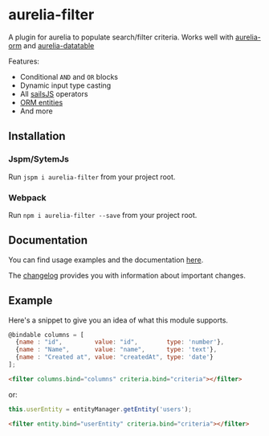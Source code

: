 # aurelia-filter
A plugin for aurelia to populate search/filter criteria. Works well with [aurelia-orm](http://aurelia-orm.spoonx.org) and [aurelia-datatable](http://aurelia-datatable.spoonx.org)

Features:

* Conditional `AND` and `OR` blocks
* Dynamic input type casting
* All [sailsJS](http://sailsjs.org/documentation/concepts/models-and-orm/query-language) operators
* [ORM entities](http://aurelia-orm.spoonx.org/api_entity.html)
* And more

## Installation

### Jspm/SytemJs

Run `jspm i aurelia-filter` from your project root.

### Webpack

Run `npm i aurelia-filter --save` from your project root.

## Documentation

You can find usage examples and the documentation [here](http://aurelia-filter.spoonx.org/).

The [changelog](doc/CHANGELOG.md) provides you with information about important changes.

## Example
 
Here's a snippet to give you an idea of what this module supports.

```js
@bindable columns = [
  {name : "id",         value: "id",        type: 'number'},
  {name : "Name",       value: "name",      type: 'text'},
  {name : "Created at", value: "createdAt", type: 'date'}
];
```

```html
<filter columns.bind="columns" criteria.bind="criteria"></filter>
```

or:

```js
this.userEntity = entityManager.getEntity('users');
```

```html
<filter entity.bind="userEntity" criteria.bind="criteria"></filter>
```

